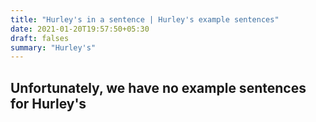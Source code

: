 ```yaml
---
title: "Hurley's in a sentence | Hurley's example sentences"
date: 2021-01-20T19:57:50+05:30
draft: falses
summary: "Hurley's"
---
```

## Unfortunately, we have no example sentences for Hurley's                 
